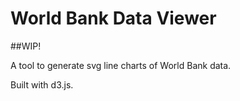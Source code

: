 # World Bank Data Viewer

##WIP!

A tool to generate svg line charts of World Bank data.

Built with d3.js.



